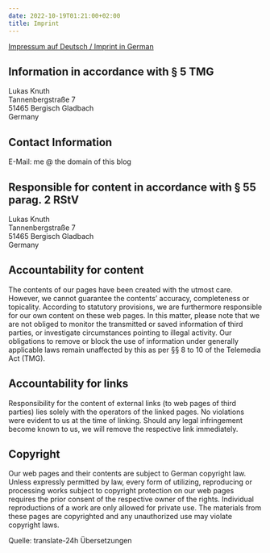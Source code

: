 ```yaml
---
date: 2022-10-19T01:21:00+02:00
title: Imprint
---
```


[Impressum auf Deutsch / Imprint in German](/imprint-de)

## Information in accordance with § 5 TMG

Lukas Knuth<br>
Tannenbergstraße 7<br>
51465 Bergisch Gladbach<br>
Germany

## Contact Information

E-Mail: me @ the domain of this blog

## Responsible for content in accordance with § 55 parag. 2 RStV

Lukas Knuth<br>
Tannenbergstraße 7<br>
51465 Bergisch Gladbach<br>
Germany

## Accountability for content

The contents of our pages have been created with the utmost care. However, we cannot guarantee the contents’ accuracy, completeness or topicality. According to statutory provisions, we are furthermore responsible for our own content on these web pages. In this matter, please note that we are not obliged to monitor the transmitted or saved information of third parties, or investigate circumstances pointing to illegal activity. Our obligations to remove or block the use of information under generally applicable laws remain unaffected by this as per §§ 8 to 10 of the Telemedia Act (TMG).

## Accountability for links

Responsibility for the content of external links (to web pages of third parties) lies solely with the operators of the linked pages. No violations were evident to us at the time of linking. Should any legal infringement become known to us, we will remove the respective link immediately.

## Copyright

Our web pages and their contents are subject to German copyright law. Unless expressly permitted by law, every form of utilizing, reproducing or processing works subject to copyright protection on our web pages requires the prior consent of the respective owner of the rights. Individual reproductions of a work are only allowed for private use. The materials from these pages are copyrighted and any unauthorized use may violate copyright laws.

Quelle: translate-24h Übersetzungen